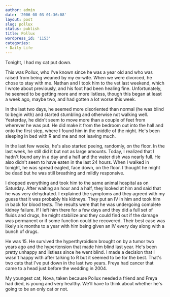 ```yaml
---
author: admin
date: '2006-08-03 01:36:08'
layout: post
slug: pollux
status: publish
title: Pollux
wordpress_id: '1153'
categories:
- Daily Life
---
```

Tonight, I had my cat put down.

This was Pollux, who I've known since he was a year old and who was raised from being weaned by my ex-wife. When we were divorced, he chose to stay with me.
Nathan and I took him to the vet last weekend, which I wrote about previously, and his foot had been healing fine. Unfortunately, he seemed to be getting more and more listless, though this began at least a week ago, maybe two, and had gotten a lot worse this week.

In the last two days, he seemed more disoriented than normal (he was blind to begin with) and started stumbling and otherwise not walking well. Yesterday, he didn't seem to move more than a couple of feet from wherever he was put. He did make it from the bedroom out into the hall and onto the first step, where I found him in the middle of the night. He's been sleeping in bed with R and me and not leaving much.

In the last few weeks, he's also started peeing, randomly, on the floor. In the last week, he still did it but not as large amounts. Today, I realized that I hadn't found any in a day and a half and the water dish was nearly full. He also didn't seem to have eaten in the last 24 hours. When I walked in tonight, he was spread eagled, face down, on the floor. I thought he might be dead but he was still breathing and mildly responsive.

I dropped everything and took him to the same animal hospital as on Saturday. After waiting an hour and a half, they looked at him and said that he was very dehydrated. I explained the symptoms and they agreed with my guess that it was probably his kidneys. They put an IV in him and took him in back for blood tests. The results were that he was undergoing complete kidney failure. If I left him there for a few days and they did a full set of fluids and drugs, he might stabilize and they could find out if the damage was permanent or if some function could be recovered. Their best case was likely six months to a year with him being given an IV every day along with a bunch of drugs.

He was 15. He survived the hyperthyroidism brought on by a tumor two years ago and the hypertension that made him blind last year. He's been pretty unhappy and listless since he went blind. I made a decision that I wasn't happy with after talking to R but it seemed to be for the best.
That's two cats that I've put down in the last two years. Freya had cancer that came to a head just before the wedding in 2004.

My youngest cat, Nova, taken because Pollux needed a friend and Freya had died, is young and very healthy. We'll have to think about whether he's going to be an only cat or not.
